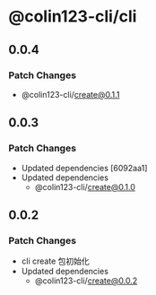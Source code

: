 # @colin123-cli/cli

## 0.0.4

### Patch Changes

- @colin123-cli/create@0.1.1

## 0.0.3

### Patch Changes

- Updated dependencies [6092aa1]
- Updated dependencies
  - @colin123-cli/create@0.1.0

## 0.0.2

### Patch Changes

- cli create 包初始化
- Updated dependencies
  - @colin123-cli/create@0.0.2
